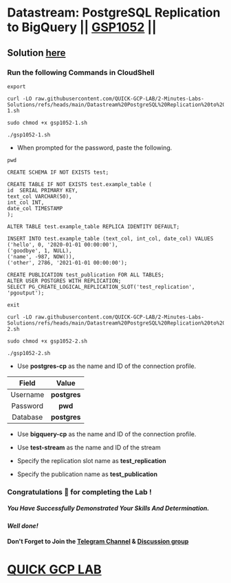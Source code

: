 # Datastream: PostgreSQL Replication to BigQuery || [GSP1052](https://www.cloudskillsboost.google/focuses/53925?parent=catalog) ||

## Solution [here](https://youtu.be/GVl2jfB7DKA)

### Run the following Commands in CloudShell

```
export 
```
```
curl -LO raw.githubusercontent.com/QUICK-GCP-LAB/2-Minutes-Labs-Solutions/refs/heads/main/Datastream%20PostgreSQL%20Replication%20to%20BigQuery/gsp1052-1.sh

sudo chmod +x gsp1052-1.sh

./gsp1052-1.sh
```

* When prompted for the password, paste the following.

```
pwd
```
```
CREATE SCHEMA IF NOT EXISTS test;

CREATE TABLE IF NOT EXISTS test.example_table (
id  SERIAL PRIMARY KEY,
text_col VARCHAR(50),
int_col INT,
date_col TIMESTAMP
);

ALTER TABLE test.example_table REPLICA IDENTITY DEFAULT; 

INSERT INTO test.example_table (text_col, int_col, date_col) VALUES
('hello', 0, '2020-01-01 00:00:00'),
('goodbye', 1, NULL),
('name', -987, NOW()),
('other', 2786, '2021-01-01 00:00:00');

CREATE PUBLICATION test_publication FOR ALL TABLES;
ALTER USER POSTGRES WITH REPLICATION;
SELECT PG_CREATE_LOGICAL_REPLICATION_SLOT('test_replication', 'pgoutput');
```
```
exit
```
```
curl -LO raw.githubusercontent.com/QUICK-GCP-LAB/2-Minutes-Labs-Solutions/refs/heads/main/Datastream%20PostgreSQL%20Replication%20to%20BigQuery/gsp1052-2.sh

sudo chmod +x gsp1052-2.sh

./gsp1052-2.sh
```

* Use **postgres-cp** as the name and ID of the connection profile.

| Field | Value |
| :---: | :----: |
| Username | **postgres** |
| Password  | **pwd** |
| Database | **postgres** |

* Use **bigquery-cp** as the name and ID of the connection profile.

* Use **test-stream** as the name and ID of the stream

* Specify the replication slot name as **test_replication**

* Specify the publication name as **test_publication**

### Congratulations 🎉 for completing the Lab !

##### *You Have Successfully Demonstrated Your Skills And Determination.*

#### *Well done!*

#### Don't Forget to Join the [Telegram Channel](https://t.me/quickgcplab) & [Discussion group](https://t.me/quickgcplabchats)

# [QUICK GCP LAB](https://www.youtube.com/@quickgcplab)
